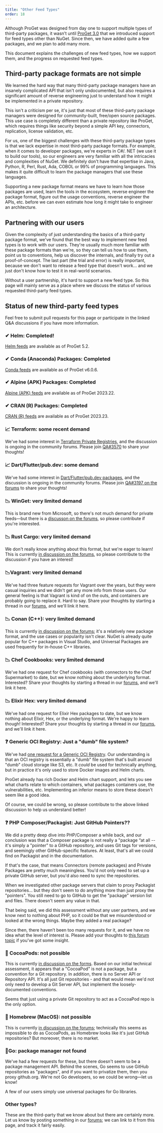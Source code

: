 ```yaml
---
title: "Other Feed Types"
order: 18
---
```


Although ProGet was designed from day one to support multiple types of third-party packages, it wasn’t until [ProGet 3.0](https://inedo.com/products/roadmap/proget) that we introduced support for feed types other than NuGet. Since then, we have added quite a few packages, and we plan to add many more.

This document explains the challenges of new feed types, how we support them, and the progress on requested feed types.

## Third-party package formats are not simple

We learned the hard way that many third-party package managers have an insanely complicated API that isn't only undocumented, but also requires a significant amount of reverse engineering just to understand how it might be implemented in a private repository.

This isn't a criticism per se, it's just that most of these third-party package managers were designed for community-built, free/open source packages. This use case is completely different than a private repository like ProGet, which requires things like security beyond a simple API key, connectors, replication, license validation, etc.

For us, one of the biggest challenges with these third-party package types is that we lack expertise in most third-party package formats. For example, when it comes to developer packages, we're experts in C#/. NET (we use it to build our tools), so our engineers are very familiar with all the intricacies and complexities of NuGet. We definitely don't have that expertise in Java, Python, R, Perl, Rust, Ada, COBOL or 99% of programming languages. This makes it quite difficult to learn the package managers that use these languages.

Supporting a new package format means we have to learn how those packages are used, learn the tools in the ecosystem, reverse engineer the package format, figure out the usage conventions, reverse engineer the APIs, etc. before we can even estimate how long it might take to engineer an architecture.


## Partnering with our users

Given the complexity of just understanding the basics of a third-party package format, we've found that the best way to implement new feed types is to work with our users. They're usually much more familiar with these package formats than we're, so they can tell us how to use them, point us to conventions, help us discover the internals, and finally try out a proof-of-concept. The last part (the trial and error) is really important, because we don't want to release a feed type that doesn't work... and we just don't know how to test it in real-world scenarios.

Without a user partnership, it's hard to support a new feed type. So this page will mainly serve as a place where we discuss the status of various requested third-party feed types.


## Status of new third-party feed types
Feel free to submit pull requests for this page or participate in the linked Q&A discussions if you have more information.

### ✔ Helm: Completed!
[Helm feeds](/docs/proget/feeds/helm) are available as of ProGet 5.2.

### ✔ Conda (Anaconda) Packages: Completed
 [Conda feeds](/docs/proget/feeds/python-conda) are available as of ProGet v6.0.6.
 
 ### ✔ Alpine (APK) Packages: Completed
 [Alpine (APK) feeds](/docs/proget/feeds/alpine) are available as of ProGet 2023.22.
 
### ✔ CRAN (R) Packages: Completed
 [CRAN (R) feeds](/docs/proget/feeds/cran) are available as of ProGet 2023.23.

### 📈 Terraform: some recent demand
We've had some interest in [Terraform Private Registries](https://www.terraform.io/registry/private), and the discussion is ongoing in the community forums.  Please join [QA#3570](https://forums.inedo.com/topic/3570) to share your thoughts!

### 📈 Dart/Flutter/pub.dev: some demand 

We've had some interest in [Dart/Flutter/pub.dev packages](https://github.com/dart-lang/pub-dev), and the discussion is ongoing in the community forums. Please join [QA#3197 on the forums](https://forums.inedo.com/topic/3179) to share your thoughts!

### 📉 WinGet: very limited demand
This is brand new from Microsoft, so there's not much demand for private feeds—but there is a [discusson on the forums](https://forums.inedo.com/topic/3257), so please contribute if you're interested.

### 📉 Rust Cargo: very limited demand 

We don't really know anything about this format, but we're eager to learn! This is currently [in discussion on the forums](https://forums.inedo.com/topic/3246), so please contribute to the discussion if you have an interest!

### 📉Vagrant: very limited demand 

We've had three feature requests for Vagrant over the years, but they were casual inquiries and we didn't get any more info from those users. Our general feeling is that Vagrant is kind of on the outs, and containers are probably going to replace it. Hard to say. Share your thoughts by starting a thread in our [forums](https://forums.inedo.com/), and we'll link it here.


### 📉 Conan (C++): very limited demand 

This is currently [in discussion on the forums](https://forums.inedo.com/topic/2918); it's a relatively new package format, and the use cases or popularity isn't clear. NuGet is already quite popular for C++ packages in Visual Studio, and Universal Packages are used frequently for in-house C++ libraries. 

### 📉 Chef Cookbooks: very limited demand 

We've had one request for Chef cookbooks (with connectors to the Chef Supermarket) to date, but we know nothing about the underlying format. Interested? Share your thoughts by starting a thread in our [forums](https://forums.inedo.com/), and we'll link it here.

### 📉 Elixir Hex: very limited demand

We've had one request for Elixir Hex packages to date, but we know nothing about Elixir, Hex, or the underlying format. We're happy to learn though! Interested? Share your thoughts by starting a thread in our [forums](https://forums.inedo.com/), and we'll link it here.

### ❓ Generic OCI Registry: Just a "dumb" file system?

We've had [one request for a Generic OCI Registry](https://forums.inedo.com/topic/4256/oci-support). Our understanding is that an OCI registry is essentially a "dumb" file system that's built around "dumb" cloud storage like S3, etc. It *could* be used for technically anything, but in practice it's only used to store Docker images and Helm charts.

ProGet already has rich Docker and Helm chart support, and lets you see what charts relate to which containers, what packages containers use, the vulnerabilities, etc. Implementing an inferior means to store these doesn't seem like a good idea.

Of course, we could be wrong, so please contribute to the above linked discussion to help us understand better!

### ❓ PHP Composer/Packagist: Just GitHub Pointers??

We did a pretty deep dive into PHP/Composer a while back, and our conclusion was that a Composer package is not really a "package “at all -- it's simply a "pointer" to a GitHub repository, and uses Git tags for versions, and seemingly other GitHub-specific features. At least, that's all we could find on Packagist and in the documentation.

If that's the case, that means Connectors (remote packages) and Private Packages are pretty much meaningless. You'd not only need to set up a private GitHub server, but you'd also need to sync the repositories.

When we investigated other package servers that claim to proxy Packagist repositories... but they don't seem to do anything more than just proxy the "pointers". You still need to go to GitHub to get the "package" version list and files. There doesn't seem any value in that.

That being said, we did this assessment without any user partners, and we know next to nothing about PHP, so it could be that we misunderstood or looked at the wrong things. Maybe they added a real package? 

Since then, there haven’t been too many requests for it, and we have no idea what the level of interest is. Please add your thoughts to [this forum topic](https://forums.inedo.com/topic/734/composer-packagist-feeds) if you've got some insight.

### 🚫 CocoaPods: not possible

This is currently [in discussion on the forms](https://forums.inedo.com/topic/4224). Based on our initial technical assessment, it appears that a "CocoaPod" is not a package, but a convention for a Git repository.  In addition, there is no Server API or Repository API. It's all just Git repositories - and that would mean we'd not only need to develop a Git Server API, but implement the loosely-documented conventions.

Seems that just using a private Git repository to act as a CocoaPod repo is the only option.

### 🚫 Homebrew (MacOS): not possible
This is currently [in discussion on the forums](https://forums.inedo.com/topic/3306); technically this seems as impossible to do as CocoaPods, as Homebrew looks like it's just  GitHub  repositories?  But moreover, there is no market.

### 🔎Go: package manager not found

We've had a few requests for these, but there doesn't seem to be a package management API. Behind the scenes, Go seems to use GitHub repositories as "packages", and if you want to privatize them, then you proxy github.org. We're not Go developers, so we could be wrong—let us know!

A few of our users simply use universal packages for Go libraries.

### Other types?

These are the third-party that we know about but there are certainly more. Let us know by posting something in our [forums](https://forums.inedo.com/); we can link to it from this page, and track it fairly easily. 
